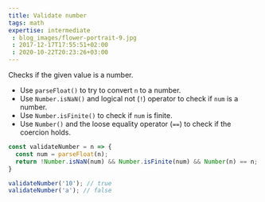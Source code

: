 ```yaml
---
title: Validate number
tags: math
expertise: intermediate
 : blog_images/flower-portrait-9.jpg
 : 2017-12-17T17:55:51+02:00
 : 2020-10-22T20:23:26+03:00
---
```


Checks if the given value is a number.

- Use `parseFloat()` to try to convert `n` to a number.
- Use `Number.isNaN()` and logical not (`!`) operator to check if `num` is a number.
- Use `Number.isFinite()` to check if `num` is finite.
- Use `Number()` and the loose equality operator (`==`) to check if the coercion holds.

```js
const validateNumber = n => {
  const num = parseFloat(n);
  return !Number.isNaN(num) && Number.isFinite(num) && Number(n) == n;
}
```

```js
validateNumber('10'); // true
validateNumber('a'); // false
```
